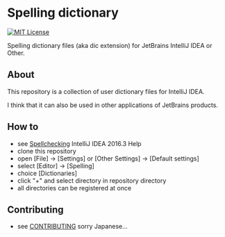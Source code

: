 # Spelling dictionary

[![MIT License](http://img.shields.io/badge/license-MIT-blue.svg?style=flat)](LICENSE)

Spelling dictionary files (aka dic extension) for JetBrains IntelliJ IDEA or Other.

## About

This repository is a collection of user dictionary files for IntelliJ IDEA.

I think that it can also be used in other applications of JetBrains products.

## How to

* see [Spellchecking](https://www.jetbrains.com/help/idea/2016.3/spellchecking.html)  IntelliJ IDEA 2016.3 Help
* clone this repository
* open [File] -> [Settings] or [Other Settings] -> [Default settings]
* select [Editor] -> [Spelling]
* choice [Dictionaries]
* click "+" and select directory in repository directory
* all directories can be registered at once

## Contributing

* see [CONTRIBUTING](https://github.com/officel/spelling-dictionary/blob/master/CONTRIBUTING.md) sorry Japanese...

